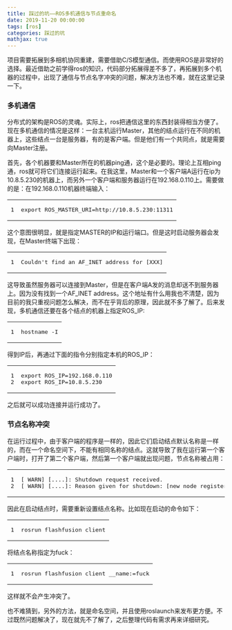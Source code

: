 ```yaml
---
title: 踩过的坑——ROS多机通信与节点重命名
date: 2019-11-20 00:00:00
tags: [ros]
categories: 踩过的坑
mathjax: true
---    
```


项目需要拓展到多相机协同重建，需要借助C/S模型通信。而使用ROS是非常好的选择。最近借助之前学得ros的知识，代码部分拓展得差不多了，再拓展到多个机器的过程中，出现了通信与节点名字冲突的问题，解决方法也不难，就在这里记录一下。


<!--more-->


### [](about:blank#%E5%A4%9A%E6%9C%BA%E9%80%9A%E4%BF%A1 "多机通信")多机通信

分布式的架构是ROS的灵魂。实际上，ros把通信这里的东西封装得相当方便了。现在多机通信的情况是这样：一台主机运行Master，其他的结点运行在不同的机器上，这些结点一台是服务器，有的是客户端。但是他们有一个共同点，就是需要向Master注册。

首先，各个机器要和Master所在的机器ping通，这个是必要的。理论上互相ping通，ros就可将它们连接运行起来。在我这里，Master和一个客户端A运行在ip为10.8.5.230的机器上，而另外一个客户端和服务器运行在192.168.0.110上。需要做的是：在192.168.0.110机器终端输入：  

<table><tbody><tr><td class="gutter"><pre><span class="line">1</span><br></pre></td><td class="code"><pre><span class="line">export ROS_MASTER_URI=http://10.8.5.230:11311</span><br></pre></td></tr></tbody></table>

这个意图很明显，就是指定MASTER的IP和运行端口。但是这时启动服务器会发现，在Master终端下出现：  

<table><tbody><tr><td class="gutter"><pre><span class="line">1</span><br></pre></td><td class="code"><pre><span class="line">Couldn't find an AF_INET address for [XXX]</span><br></pre></td></tr></tbody></table>

这导致虽然服务器可以连接到Master，但是在客户端A发的消息却送不到服务器上。因为没有找到一个AF\_INET address。这个地址有什么用我也不清楚，因为目前的我只重视问题怎么解决，而不在乎背后的原理，因此就不多了解了。后来发现，多机通信还要在各个结点的机器上指定ROS\_IP:  

<table><tbody><tr><td class="gutter"><pre><span class="line">1</span><br></pre></td><td class="code"><pre><span class="line">hostname -I</span><br></pre></td></tr></tbody></table>

得到IP后，再通过下面的指令分别指定本机的ROS\_IP：  

<table><tbody><tr><td class="gutter"><pre><span class="line">1</span><br><span class="line">2</span><br></pre></td><td class="code"><pre><span class="line">export ROS_IP=192.168.0.110</span><br><span class="line">export ROS_IP=10.8.5.230</span><br></pre></td></tr></tbody></table>

之后就可以成功连接并运行成功了。

### [](about:blank#%E8%8A%82%E7%82%B9%E5%90%8D%E7%A7%B0%E5%86%B2%E7%AA%81 "节点名称冲突")节点名称冲突

在运行过程中，由于客户端的程序是一样的，因此它们启动结点默认名称是一样的，而在一个命名空间下，不能有相同名称的结点。这就导致了我在运行第一个客户端时，打开了第二个客户端，然后第一个客户端就出现问题，节点名称被占用：  

<table><tbody><tr><td class="gutter"><pre><span class="line">1</span><br><span class="line">2</span><br></pre></td><td class="code"><pre><span class="line">[ WARN] [....]: Shutdown request received.</span><br><span class="line">[ WARN] [....]: Reason given for shutdown: [new node registered with the same name]</span><br></pre></td></tr></tbody></table>

因此在启动结点时，需要重新设置结点名称。比如现在启动的命令如下：  

<table><tbody><tr><td class="gutter"><pre><span class="line">1</span><br></pre></td><td class="code"><pre><span class="line">rosrun flashfusion client</span><br></pre></td></tr></tbody></table>

将结点名称指定为fuck：  

<table><tbody><tr><td class="gutter"><pre><span class="line">1</span><br></pre></td><td class="code"><pre><span class="line">rosrun flashfusion client __name:=fuck</span><br></pre></td></tr></tbody></table>

这样就不会产生冲突了。

也不难猜到，另外的方法，就是命名空间，并且使用roslaunch来发布更方便。不过既然问题解决了，现在就先不了解了，之后整理代码有需求再来详细研究。


  